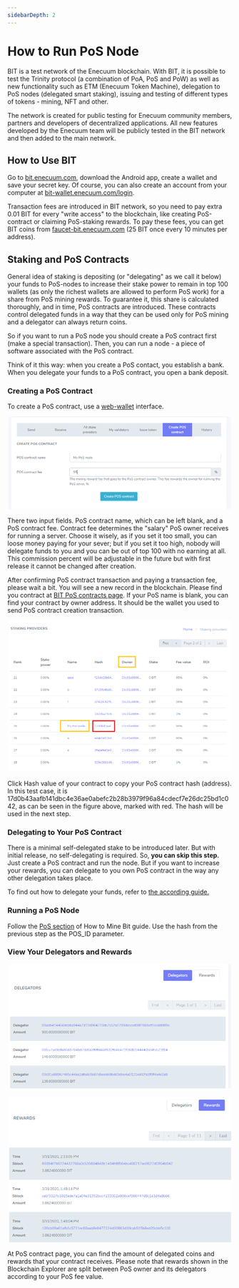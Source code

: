 ```yaml
---
sidebarDepth: 2
---
```


# How to Run PoS Node 

BIT is a test network of the Enecuum blockchain. With BIT, it is possible to test the Trinity protocol (a combination of PoA, PoS and PoW) as well as new functionality such as ETM (Enecuum Token Machine), delegation to PoS nodes (delegated smart staking), issuing and testing of different types of tokens - mining, NFT and other.

The network is created for public testing for Enecuum community members, partners and developers of decentralized applications. All new features developed by the Enecuum team will be publicly tested in the BIT network and then added to the main network.

## How to Use BIT

Go to [bit.enecuum.com](https://bit.enecuum.com/), download the Android app, create a wallet and save your secret key. Of course, you can also create an account from your computer at [bit-wallet.enecuum.com/login](https://bit-wallet.enecuum.com/login). 

Transaction fees are introduced in BIT network, so you need to pay extra 0.01 BIT for every "write access" to the blockchain, like creating PoS-contract or claiming PoS-staking rewards. To pay these fees, you can get BIT coins from [faucet-bit.enecuum.com](https://faucet-bit.enecuum.com/) (25 BIT once every 10 minutes per address).

## Staking and PoS Contracts

General idea of staking is depositing (or "delegating" as we call it below) your funds to PoS-nodes to increase their stake power to remain in top 100 wallets (as only the richest wallets are allowed to perform PoS work) for a share from PoS mining rewards. To guarantee it, this share is calculated thoroughly, and in time, PoS contracts are introduced. These contracts control delegated funds in a way that they can be used only for PoS mining and a delegator can always return coins. 

So if you want to run a PoS node you should create a PoS contract first (make a special transaction). Then, you can run a node - a piece of software associated with the PoS contract.

Think of it this way: when you create a PoS contact, you establish a bank. When you delegate your funds to a PoS contract, you open a bank deposit.

### Creating a PoS Contract

To create a PoS contract, use a [web-wallet](https://bit-wallet.enecuum.com/) interface.

<p align = "center"> <img src="./img/how-to-pos/CreatePoS.png" width="500"> </p>

There two input fields. PoS contract name, which can be left blank, and a PoS contract fee. Contract fee determines the "salary" PoS owner receives for running a server. Choose it wisely, as if you set it too small, you can loose money paying for your sever; but if you set it too high, nobody will delegate funds to you and you can be out of top 100 with no earning at all. This commission percent will be adjustable in the future but with first release it cannot be changed after creation. 

After confirming PoS contract transaction and paying a transaction fee, please wait a bit. You will see a new record in the blockchain. Please find you contract at [BIT PoS contracts page](https://bit.enecuum.com/#!/pos-contracts). If your PoS name is blank, you can find your contract by owner address. It should be the wallet you used to send PoS contract creation transaction.

<p align = "center"> <img src="./img/how-to-pos/FindMyPoScontractHash.png" width="500"> </p>

Click Hash value of your contract to copy your PoS contract hash (address).  In this test case, it is 17d0b43aafb141dbc4e36ae0abefc2b28b3979f96a84cdecf7e26dc25bd1c042, as can be seen in the figure above, marked with red. The hash will be used in the next step.

### Delegating to Your PoS Contract

There is a minimal self-delegated stake to be introduced later. But with initial release, no self-delegating is required. So, **you can skip this step.** Just create a PoS contract and run the node. But if you want to increase your rewards, you can delegate to you own PoS contract in the way any other delegation takes place.

To find out how to delegate your funds, refer to [the according guide.](how-to-delegate.md)

### Running a PoS Node

Follow the [PoS section](how-to-mine-bit.html#how-to-run-pos) of How to Mine Bit guide. Use the hash from the previous step as the POS_ID parameter. 

### View Your Delegators and Rewards

<p align = "center"> <img src="./img/how-to-pos/PoSContractDelegators.png" width="500"> </p>

<p align = "center"> <img src="./img/how-to-pos/PoSContractRewards.png" width="500"> </p>

At PoS contract page, you can find the amount of delegated coins and rewards that your contract receives. Please note that rewards shown in the Blockchain Explorer are split between PoS owner and its delegators according to your PoS fee value. 